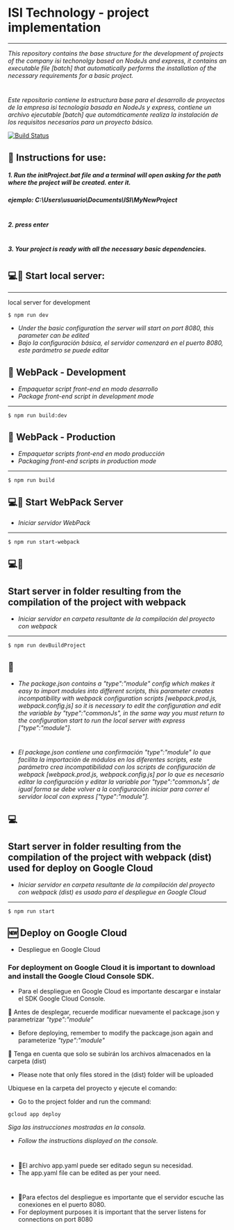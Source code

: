 # ISI Technology - project implementation
***
_This repository contains the base structure for the development of projects of the company isi techonolgy based on NodeJs and express, it contains an executable file [batch] that automatically performs the installation of the necessary requirements for a basic project._
#
_Este repositorio contiene la estructura base para el desarrollo de proyectos de la empresa isi tecnología basada en NodeJs y express, contiene un archivo ejecutable [batch] que automáticamente realiza la instalación de los requisitos necesarios para un proyecto básico._


[![Build Status](https://img.shields.io/badge/estado-en%20preparaci%C3%B3n-orange)](https://github.com/cristianvr/OS-TARGET-ZERO)

## 📖 Instructions for use:
##### 1. Run the initProject.bat file and a terminal will open asking for the path where the project will be created. enter it. 
##### ejemplo: _C:\Users\usuario\Documents\ISI\MyNewProject_
#
##### 2. press enter
#
##### 3. Your project is ready with all the necessary basic dependencies.
#
#
## 💻📍 Start local server:
***
local server for development
```
$ npm run dev
```
* _Under the basic configuration the server will start on port 8080, this parameter can be edited_
* _Bajo la configuración básica, el servidor comenzará en el puerto 8080, este parámetro se puede editar_

## 🔨 WebPack - Development
* _Empaquetar script front-end en modo desarrollo_
* _Package front-end script in development mode_
***
```
$ npm run build:dev    
```
## 🔨 WebPack - Production
* _Empaquetar scripts front-end en modo producción_
* _Packaging front-end scripts in production mode_
***
```
$ npm run build    
```
## 💻🛑 Start WebPack Server
* _Iniciar servidor WebPack_
***
```
$ npm run start-webpack    
```
## 💻🔨 
## Start server in folder resulting from the compilation of the project with webpack
* _Iniciar servidor en carpeta resultante de la compilación del proyecto con webpack_
***
```
$ npm run devBuildProject
```
## 🚩 
* _The package.json contains a "type":"module" config which makes it easy to import modules into different scripts, this parameter creates incompatibility with webpack configuration scripts [webpack.prod.js, webpack.config.js] so it is necessary to edit the configuration and edit the variable by "type":"commonJs", in the same way you must return to the configuration start to run the local server with express ["type":"module"]._
#
* _El package.json contiene una confirmación "type":"module" lo que facilita la importación de módulos en los diferentes scripts, este parámetro crea incompatibilidad con los scripts de configuración de webpack [webpack.prod.js, webpack.config.js] por lo que es necesario editar la configuración y editar la variable por "type":"commonJs", de igual forma se debe volver a la configuración iniciar para correr el servidor local con express ["type":"module"]._

## 💻 
## Start server in folder resulting from the compilation of the project with webpack (dist) used for deploy on Google Cloud
* _Iniciar servidor en carpeta resultante de la compilación del proyecto con webpack (dist) es usado para el despliegue en Google Cloud_
***
```
$ npm run start   
```

## 🆕 Deploy on Google Cloud
* Despliegue en Google Cloud
### For deployment on Google Cloud it is important to download and install the Google Cloud Console SDK.
* Para el despliegue en Google Cloud es importante descargar e instalar el SDK Google Cloud Console.

🚩 Antes de desplegar, recuerde modificar nuevamente el packcage.json y parametrizar _"type":"module"_ 
* Before deploying, remember to modify the packcage.json again and parameterize _"type":"module"_

🚩 Tenga en cuenta que solo se subirán los archivos almacenados en la carpeta (dist)
* Please note that only files stored in the (dist) folder will be uploaded


Ubiquese en la carpeta del proyecto y ejecute el comando:
* Go to the project folder and run the command:
```
gcloud app deploy
```
_Siga las instrucciones mostradas en la consola._
* _Follow the instructions displayed on the console._
#
* 🛑El archivo app.yaml puede ser editado segun su necesidad.
* The app.yaml file can be edited as per your need.
#
* 🛑Para efectos del despliegue es importante que el servidor escuche las conexiones en el puerto 8080.
* For deployment purposes it is important that the server listens for connections on port 8080